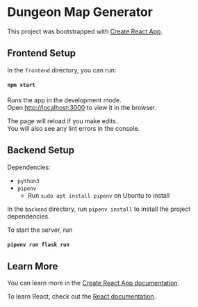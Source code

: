 # Dungeon Map Generator

This project was bootstrapped with [Create React App](https://github.com/facebook/create-react-app).

## Frontend Setup

In the `frontend` directory, you can run:

#### `npm start`

Runs the app in the development mode.\
Open [http://localhost:3000](http://localhost:3000) to view it in the browser.

The page will reload if you make edits.\
You will also see any lint errors in the console.

## Backend Setup

Dependencies:
- `python3`
- `pipenv`
   - Run `sudo apt install pipenv` on Ubuntu to install

In the `backend` directory, run `pipenv install` to install the project dependencies.

To start the server, run

#### `pipenv run flask run`

## Learn More

You can learn more in the [Create React App documentation](https://facebook.github.io/create-react-app/docs/getting-started).

To learn React, check out the [React documentation](https://reactjs.org/).
